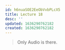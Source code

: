 ```yaml
---
id: h6nuaSOE2EeObVvbPLcX5
title: Lecture 18
desc: ''
updated: 1636290762182
created: 1636290762182
---
```


> Only Audio is there.